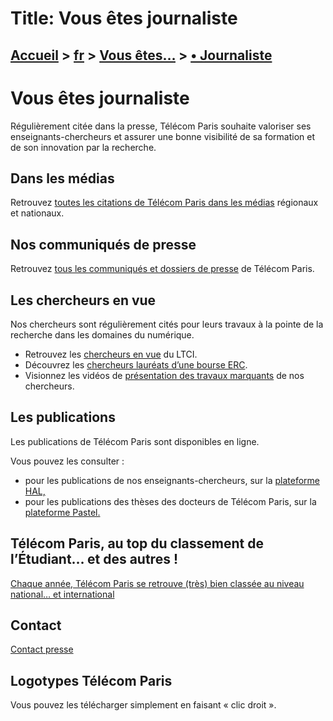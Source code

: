 # Title: Vous êtes journaliste

## [Accueil](https://www.telecom-paris.fr "https://www.telecom-paris.fr") > [fr](https://www.telecom-paris.fr/fr "fr") > [Vous êtes…](https://www.telecom-paris.fr/fr/vous-etes "Vous êtes…") > [• Journaliste](https://www.telecom-paris.fr/fr/vous-etes/journaliste)

[](https://www.telecom-paris.fr/fr/accueil)

# Vous êtes journaliste

Régulièrement citée dans la presse, Télécom Paris souhaite valoriser ses
enseignants-chercheurs et assurer une bonne visibilité de sa formation et de
son innovation par la recherche.

## Dans les médias

[](https://www.telecom-paris.fr/news/pressroom)

Retrouvez [toutes les citations de Télécom Paris dans les
médias](/news/pressroom) régionaux et nationaux.

## Nos communiqués de presse

[](https://www.telecom-paris.fr/news/pressroom#filtre=.filtrecp)

Retrouvez [tous les communiqués et dossiers de
presse](/news/pressroom#filtre=.filtrecp) de Télécom Paris.

## Les chercheurs en vue

Nos chercheurs sont régulièrement cités pour leurs travaux à la pointe de la
recherche dans les domaines du numérique.

  * Retrouvez les [chercheurs en vue](https://www.telecom-paris.fr/fr/recherche/laboratoires/laboratoire-traitement-et-communication-de-linformation-ltci/nos-chercheurs/chercheurs-en-vue) du LTCI.
  * Découvrez les [chercheurs lauréats d’une bourse ERC](https://www.telecom-paris.fr/fr/recherche/laboratoires/laboratoire-traitement-et-communication-de-linformation-ltci/nos-chercheurs/nos-erc).
  * Visionnez les vidéos de [présentation des travaux marquants](https://www.telecom-paris.fr/fr/recherche/laboratoires/laboratoire-traitement-et-communication-de-linformation-ltci/nos-chercheurs/travaux-marquants) de nos chercheurs.

## Les publications

Les publications de Télécom Paris sont disponibles en ligne.

Vous pouvez les consulter :

  * pour les publications de nos enseignants-chercheurs, sur la [plateforme HAL,](https://hal-telecom-paristech.archives-ouvertes.fr/)
  * pour les publications des thèses des docteurs de Télécom Paris, sur la [plateforme Pastel.](https://pastel.archives-ouvertes.fr/)

## Télécom Paris, au top du classement de l’Étudiant… et des autres !

[Chaque année, Télécom Paris se retrouve (très) bien classée au niveau
national… et international](https://www.telecom-paris.fr/fr/lecole/classement)

## Contact

[Contact presse](mailto:presse@telecom-paris.fr)

## Logotypes Télécom Paris

Vous pouvez les télécharger simplement en faisant « clic droit ».

